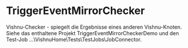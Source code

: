 # TriggerEventMirrorChecker
Vishnu-Checker - spiegelt die Ergebnisse eines anderen Vishnu-Knoten.
Siehe das enthaltene Projekt TriggerEventMirrorCheckerDemo und den Test-Job ...\VishnuHome\Tests\TestJobs\JobConnector.

